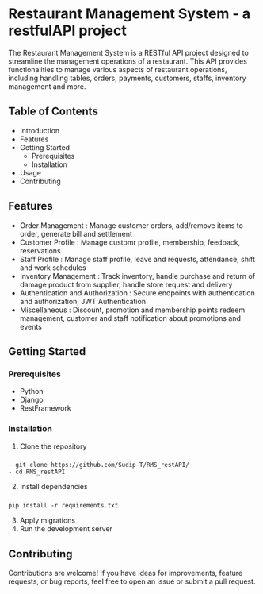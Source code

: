 # Restaurant Management System - a restfulAPI project

The Restaurant Management System is a RESTful API project designed to streamline the management operations of a restaurant. This API provides functionalities to manage various aspects of restaurant operations, including handling tables, orders, payments, customers, staffs, inventory management and more.

## Table of Contents
- Introduction
- Features
- Getting Started
  - Prerequisites
  - Installation
- Usage
- Contributing


## Features
- Order Management : Manage customer orders, add/remove items to order, generate bill and settlement
- Customer Profile : Manage customr profile, membership, feedback, reservations
- Staff Profile : Manage staff profile, leave and requests, attendance, shift and work schedules
- Inventory Management : Track inventory, handle purchase and return of damage product from supplier, handle store request and delivery
- Authentication and Authorization : Secure endpoints with authentication and authorization, JWT Authentication
- Miscellaneous : Discount, promotion and membership points redeem management, customer and staff notification about promotions and events




## Getting Started

### Prerequisites
  - Python
  - Django
  - RestFramework

### Installation
1. Clone the repository
###
    - git clone https://github.com/Sudip-T/RMS_restAPI/
    - cd RMS_restAPI
2. Install dependencies
###
    pip install -r requirements.txt
3. Apply migrations
4. Run the development server


## Contributing
Contributions are welcome! If you have ideas for improvements, feature requests, or bug reports, feel free to open an issue or submit a pull request.
